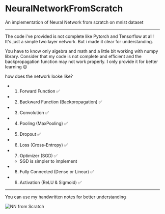 # NeuralNetworkFromScratch
An implementation of Neural Network from scratch on mnist dataset
__________
The code i've provided is not complete like Pytorch and Tensorflow at all! It's just a simple two layer network. But i made it clear for understanding. 

You have to know only algebra and math and a little bit working with numpy library.
Consider that my code is not complete and efficient and the backpropagation function may not work properly. I only provide it for better learning 😊

how does the network looke like?
* 1. Forward Function ✅
* 2. Backward Function (Backpropagation) ✅
* 3. Convolution ✅
* 4. Pooling (MaxPooling) ✅
* 5. Dropout ✅
* 6. Loss (Cross-Entropy) ✅
* 7. Optimizer (SGD) ✅
    * SGD is simpler to implement
* 8. Fully Connected (Dense or Linear) ✅
* 9. Activation (ReLU & Sigmoid) ✅
__________
You can use my handwritten notes for better understanding

![NN from Scratch](https://github.com/user-attachments/assets/9ffb208a-bc2f-4d06-9a9a-7e2d4ec12ece)
